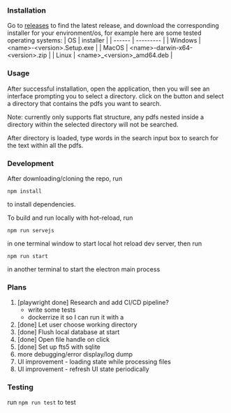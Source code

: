 ### Installation

Go to [releases](https://github.com/fantadrinker/pdfSearch/releases) to 
find the latest release, and download the corresponding 
installer for your environment/os, for example here are some tested 
operating systems:
|    OS  | installer |
| ------ | --------- |
| Windows | \<name>-\<version>.Setup.exe |
| MacOS | \<name>-darwin-x64-\<version>.zip |
| Linux | \<name>_\<version>_amd64.deb |

### Usage

After successful installation, open the application, then you will see 
an interface prompting you to select a directory. click on the button 
and select a directory that contains the pdfs you want to search. 

Note: currently only supports flat structure, any pdfs nested inside 
a directory within the selected directory will not be searched.

After directory is loaded, type words in the search input box to search for the 
text within all the pdfs. 

### Development

After downloading/cloning the repo, run 
```
npm install
```
to install dependencies.

 To build and run locally with hot-reload, run 
```
npm run servejs
```
in one terminal window to start local hot reload dev server, then run 

```
npm run start
``` 
in another terminal to start the electron main process


### Plans


1. [playwright done] Research and add CI/CD pipeline?
    - write some tests
    - dockerrize it so I can run it with a 
2. [done] Let user choose working directory
3. [done] Flush local database at start
4. [done] Open file handle on click
5. [done] Set up fts5 with sqlite
6. more debugging/error display/log dump
7. UI improvement - loading state while processing files
8. UI improvement - refresh UI state periodically


### Testing

run `npm run test` to test

